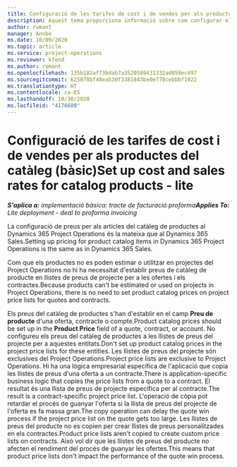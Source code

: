 ```yaml
---
title: Configuració de les tarifes de cost i de vendes per als productes del catàleg (bàsic)
description: Aquest tema proporciona informació sobre com configurar els costos i les tarifes de venda dels articles en un catàleg de productes.
author: rumant
manager: Annbe
ms.date: 10/09/2020
ms.topic: article
ms.service: project-operations
ms.reviewer: kfend
ms.author: rumant
ms.openlocfilehash: 135b182af73bdab7a3520589431332ad059ec497
ms.sourcegitcommit: 625878bf48ea530f3381843be0e778cebbbf1922
ms.translationtype: HT
ms.contentlocale: ca-ES
ms.lasthandoff: 10/30/2020
ms.locfileid: "4176689"
---
```

# <a name="set-up-cost-and-sales-rates-for-catalog-products---lite"></a><span data-ttu-id="5a49c-103">Configuració de les tarifes de cost i de vendes per als productes del catàleg (bàsic)</span><span class="sxs-lookup"><span data-stu-id="5a49c-103">Set up cost and sales rates for catalog products - lite</span></span>

<span data-ttu-id="5a49c-104">_**S'aplica a:** implementació bàsica: tracte de facturació proforma_</span><span class="sxs-lookup"><span data-stu-id="5a49c-104">_**Applies To:** Lite deployment - deal to proforma invoicing_</span></span>


<span data-ttu-id="5a49c-105">La configuració de preus per als articles del catàleg de productes al Dynamics 365 Project Operations és la mateixa que al Dynamics 365 Sales.</span><span class="sxs-lookup"><span data-stu-id="5a49c-105">Setting up pricing for product catalog items in Dynamics 365 Project Operations is the same as in Dynamics 365 Sales.</span></span>

<span data-ttu-id="5a49c-106">Com que els productes no es poden estimar o utilitzar en projectes del Project Operations no hi ha necessitat d'establir preus de catàleg de producte en llistes de preus de projecte per a les ofertes i els contractes.</span><span class="sxs-lookup"><span data-stu-id="5a49c-106">Because products can't be estimated or used on projects in Project Operations, there is no need to set product catalog prices on project price lists for quotes and contracts.</span></span>

<span data-ttu-id="5a49c-107">Els preus del catàleg de productes s'han d'establir en el camp **Preu de producte** d'una oferta, contracte o compte.</span><span class="sxs-lookup"><span data-stu-id="5a49c-107">Product catalog prices should be set up in the **Product Price** field of a quote, contract, or account.</span></span> <span data-ttu-id="5a49c-108">No configureu els preus del catàleg de productes a les llistes de preus del projecte per a aquestes entitats.</span><span class="sxs-lookup"><span data-stu-id="5a49c-108">Don't set up product catalog prices in the project price lists for these entities.</span></span> <span data-ttu-id="5a49c-109">Les llistes de preus del projecte són exclusives del Project Operations.</span><span class="sxs-lookup"><span data-stu-id="5a49c-109">Project price lists are exclusive to Project Operations.</span></span> <span data-ttu-id="5a49c-110">Hi ha una lògica empresarial específica de l'aplicació que copia les llistes de preus d'una oferta a un contracte.</span><span class="sxs-lookup"><span data-stu-id="5a49c-110">There is application-specific business logic that copies the price lists from a quote to a contract.</span></span> <span data-ttu-id="5a49c-111">El resultat és una llista de preus de projecte específica per al contracte.</span><span class="sxs-lookup"><span data-stu-id="5a49c-111">The result is a contract-specific project price list.</span></span> <span data-ttu-id="5a49c-112">L'operació de còpia pot retardar el procés de guanyar l'oferta si la llista de preus del projecte de l'oferta es fa massa gran.</span><span class="sxs-lookup"><span data-stu-id="5a49c-112">The copy operation can delay the quote win process if the project price list on the quote gets too large.</span></span> <span data-ttu-id="5a49c-113">Les llistes de preus del producte no es copien per crear llistes de preus personalitzades en els contractes.</span><span class="sxs-lookup"><span data-stu-id="5a49c-113">Product price lists aren't copied to create custom price lists on contracts.</span></span> <span data-ttu-id="5a49c-114">Això vol dir que les llistes de preus del producte no afecten el rendiment del procés de guanyar les ofertes.</span><span class="sxs-lookup"><span data-stu-id="5a49c-114">This means that product price lists don't impact the performance of the quote win process.</span></span>
